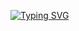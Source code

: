 [![Typing SVG](https://readme-typing-svg.demolab.com?font=Fira+Code&size=30&pause=1000&color=3DBAF7&width=435&lines=Hi!+i'm+Hwan)](https://git.io/typing-svg)
<!--
**Hwan1002/Hwan1002** is a ✨ _special_ ✨ repository because its `README.md` (this file) appears on your GitHub profile.

Here are some ideas to get you started:

- 🔭 I’m currently working on ...
- 🌱 I’m currently learning ...
- 👯 I’m looking to collaborate on ...
- 🤔 I’m looking for help with ...
- 💬 Ask me about ...
- 📫 How to reach me: ...
- 😄 Pronouns: ...
- ⚡ Fun fact: ...
-->

